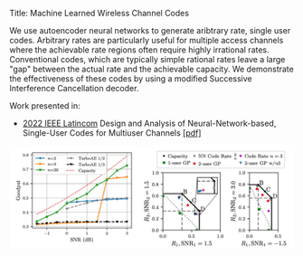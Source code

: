 Title: Machine Learned Wireless Channel Codes

We use autoencoder neural networks to generate aribtrary rate, single user codes.  Arbitrary rates are particularly useful for multiple access channels where the achievable rate regions often require highly irrational rates.  Conventional codes, which are typically simple rational rates leave a large "gap" between the actual rate and the achievable capacity.  We demonstrate the effectiveness of these codes by using a modified Successive Interference Cancellation decoder.

Work presented in:

- [2022 IEEE Latincom](https://latincom2022.ieee-latincom.org) Design and Analysis of Neural-Network-based,
Single-User Codes for Multiuser Channels [[pdf]]({static}../../pdf/papers/nncode.pdf)
<div>
    <img src="{static}../../images/papers/nncode_summary_image.svg" alt="experiment images" max-width="90%" height="auto">
</div>